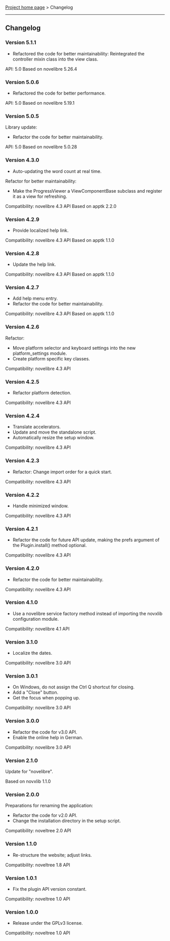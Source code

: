 [Project home page](../) > Changelog

------------------------------------------------------------------------

## Changelog


### Version 5.1.1

- Refactored the code for better maintainability:
  Reintegrated the controller mixin class into the view class.

API: 5.0
Based on novelibre 5.26.4

### Version 5.0.6

- Refactored the code for better performance.

API: 5.0
Based on novelibre 5.19.1

### Version 5.0.5

Library update:
- Refactor the code for better maintainability.

API: 5.0
Based on novelibre 5.0.28

### Version 4.3.0

- Auto-updating the word count at real time.

Refactor for better maintainability:

- Make the ProgressViewer a ViewComponentBase subclass and register it as a view for refreshing.

Compatibility: novelibre 4.3 API
Based on apptk 2.2.0

### Version 4.2.9

- Provide localized help link.

Compatibility: novelibre 4.3 API
Based on apptk 1.1.0

### Version 4.2.8

- Update the help link.

Compatibility: novelibre 4.3 API
Based on apptk 1.1.0

### Version 4.2.7

- Add help menu entry.
- Refactor the code for better maintainability.

Compatibility: novelibre 4.3 API
Based on apptk 1.1.0

### Version 4.2.6

Refactor:
- Move platform selector and keyboard settings into the new platform_settings module.
- Create platform specific key classes.

Compatibility: novelibre 4.3 API

### Version 4.2.5

- Refactor platform detection.

Compatibility: novelibre 4.3 API

### Version 4.2.4

- Translate accelerators.
- Update and move the standalone script.
- Automatically resize the setup window.

Compatibility: novelibre 4.3 API

### Version 4.2.3

- Refactor: Change import order for a quick start.

Compatibility: novelibre 4.3 API

### Version 4.2.2

- Handle minimized window.

Compatibility: novelibre 4.3 API

### Version 4.2.1

- Refactor the code for future API update,
  making the prefs argument of the Plugin.install() method optional.

Compatibility: novelibre 4.3 API

### Version 4.2.0

- Refactor the code for better maintainability.

Compatibility: novelibre 4.3 API

### Version 4.1.0

- Use a novelibre service factory method instead of importing the novxlib configuration module.

Compatibility: novelibre 4.1 API

### Version 3.1.0

- Localize the dates.

Compatibility: novelibre 3.0 API

### Version 3.0.1

- On Windows, do not assign the Ctrl Q shortcut for closing.
- Add a "Close" button.
- Get the focus when popping up.

Compatibility: novelibre 3.0 API

### Version 3.0.0

- Refactor the code for v3.0 API.
- Enable the online help in German.

Compatibility: novelibre 3.0 API

### Version 2.1.0

Update for "novelibre".

Based on novxlib 1.1.0

### Version 2.0.0

Preparations for renaming the application:
- Refactor the code for v2.0 API.
- Change the installation directory in the setup script.

Compatibility: noveltree 2.0 API

### Version 1.1.0

- Re-structure the website; adjust links.

Compatibility: noveltree 1.8 API

### Version 1.0.1

- Fix the plugin API version constant.

Compatibility: noveltree 1.0 API

### Version 1.0.0

- Release under the GPLv3 license.

Compatibility: noveltree 1.0 API
